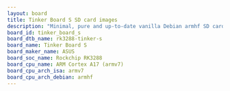 ```yaml
---
layout: board
title: Tinker Board S SD card images
description: "Minimal, pure and up-to-date vanilla Debian armhf SD card images for Tinker Board S by ASUS, SoC: Rockchip RK3288, CPU ISA: armv7"
board_id: tinker_board_s
board_dtb_name: rk3288-tinker-s
board_name: Tinker Board S
board_maker_name: ASUS
board_soc_name: Rockchip RK3288
board_cpu_name: ARM Cortex A17 (armv7)
board_cpu_arch_isa: armv7
board_cpu_arch_debian: armhf
---
```

